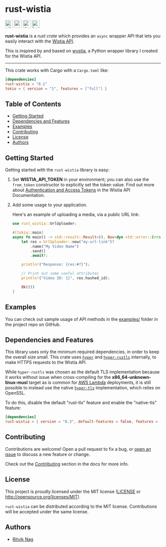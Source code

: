 # rust-wistia

[<img alt="github" src="https://img.shields.io/badge/github-rnag/rust-wistia?style=for-the-badge&labelColor=555555&logo=github" height="25">](https://github.com/rnag/rust-wistia)
[<img alt="crates.io" src="https://img.shields.io/crates/v/rust-wistia.svg?style=for-the-badge&color=fc8d62&logo=rust" height="25">](https://crates.io/crates/rust-wistia)
[<img alt="docs.rs" src="https://img.shields.io/docsrs/rust-wistia/latest?style=for-the-badge&labelColor=555555" height="25">](https://docs.rs/rust-wistia)
[<img alt="build status" src="https://img.shields.io/github/workflow/status/rnag/rust-wistia/build/main?style=for-the-badge" height="25">](https://github.com/rnag/rust-wistia/actions?query=branch%3Amain)

**rust-wistia** is a *rust crate* which provides an `async` wrapper API that lets you easily interact
with the [Wistia API](https://wistia.com/support/developers).

This is inspired by and based on [wystia], a Python wrapper library I created for the Wistia API.

[wystia]: https://github.com/rnag/wystia

---

This crate works with Cargo with a `Cargo.toml` like:

```toml
[dependencies]
rust-wistia = "0.1"
tokio = { version = "1", features = ["full"] }
```

## Table of Contents

* [Getting Started](#getting-started)
* [Dependencies and Features](#dependencies-and-features)
* [Examples](#examples)
* [Contributing](#contributing)
* [License](#license)
* [Authors](#authors)

## Getting Started

Getting started with the `rust-wistia` library is easy:

1. Set **WISTIA_API_TOKEN** in your environment; you can
   also use the `from_token` constructor
   to explicitly set the token value.
   Find out more  about [Authentication and Access Tokens](https://wistia.com/support/developers/data-api#creating-and-managing-access-tokens)
   in the Wistia API Documentation.

2. Add some usage to your application.

   Here's an example of uploading a media, via a public URL link:

   ```rust
   use rust_wistia::UrlUploader;

   #[tokio::main]
   async fn main() -> std::result::Result<(), Box<dyn std::error::Error + Send + Sync>> {
       let res = UrlUploader::new("my-url-link")?
           .name("My Video Name")
           .send()
           .await?;

       println!("Response: {res:#?}");

       // Print out some useful attributes
       println!("Video ID: {}", res.hashed_id);

       Ok(())
   }
   ```

## Examples

You can check out sample usage of API methods in the [examples/](https://github.com/rnag/rust-wistia/tree/main/examples)
folder in the project repo on GitHub.

## Dependencies and Features

This library uses only the minimum required dependencies, in order
to keep the overall size small. This crate uses [`hyper`][] and [`hyper-rustls`][]
internally, to make HTTPS requests to the Wistia API.

While `hyper-rustls` was chosen as the default TLS implementation
because it works without issue when cross-compiling for the
**x86_64-unknown-linux-musl** target as is common for [AWS Lambda][]
deployments, it is still possible to instead use the native [`hyper-tls`][]
implementation, which relies on OpenSSL.

To do this, disable the default "rust-tls" feature and enable the "native-tls" feature:

```toml
[dependencies]
rust-wistia = { version = "0.3", default-features = false, features = ["native-tls", "logging", "serde-std"] }
```

[`hyper`]: https://docs.rs/hyper
[`hyper-rustls`]: https://docs.rs/hyper-rustls
[`hyper-tls`]: https://docs.rs/hyper-tls
[AWS Lambda]: https://docs.aws.amazon.com/sdk-for-rust/latest/dg/lambda.html

## Contributing

Contributions are welcome! Open a pull request to fix a bug, or [open an issue][]
to discuss a new feature or change.

Check out the [Contributing][] section in the docs for more info.

[Contributing]: CONTRIBUTING.md
[open an issue]: https://github.com/rnag/rust-wistia/issues

## License

This project is proudly licensed under the MIT license ([LICENSE](LICENSE)
or http://opensource.org/licenses/MIT).

`rust-wistia` can be distributed according to the MIT license. Contributions
will be accepted under the same license.

## Authors

* [Ritvik Nag](https://github.com/rnag)
